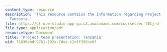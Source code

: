 ```yaml
---
content_type: resource
description: 'This resource contains the information regarding Project team presentation:
  Tanzania.'
file: https://ol-ocw-studio-app-qa.s3.amazonaws.com/courses/ec-701j-d-lab-i-development-fall-2009/71836abd9761192a7deec2eff358ce6f_MITEC_701JF09_proj_tz.pdf
file_type: application/pdf
resourcetype: Document
title: 'Project team presentation: Tanzania'
uid: 71836abd-9761-192a-7dee-c2eff358ce6f
---
```

